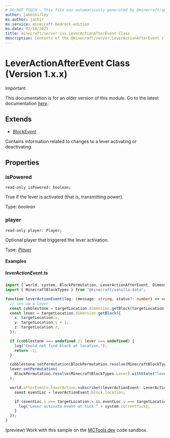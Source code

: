 ```yaml
---
# DO NOT TOUCH — This file was automatically generated by @minecraft/api-docs-generator, to report problems file an issue at https://github.com/Mojang/minecraft-scripting-libraries
author: jakeshirley
ms.author: jashir
ms.service: minecraft-bedrock-edition
ms.date: 02/10/2025
title: minecraft/server-1xx.LeverActionAfterEvent Class
description: Contents of the @minecraft/server.LeverActionAfterEvent class (Version 1.x.x).
---
```

# LeverActionAfterEvent Class (Version 1.x.x)

> [!IMPORTANT]
> This documentation is for an older version of this module. Go to the latest documentation [*here*](../../../scriptapi/minecraft/server/LeverActionAfterEvent.md).

## Extends
- [*BlockEvent*](BlockEvent.md)

Contains information related to changes to a lever activating or deactivating.

## Properties

### **isPowered**
`read-only isPowered: boolean;`

True if the lever is activated (that is, transmitting power).

Type: *boolean*

### **player**
`read-only player: Player;`

Optional player that triggered the lever activation.

Type: [*Player*](Player.md)

#### Examples

##### ***leverActionEvent.ts***

```typescript
import { world, system, BlockPermutation, LeverActionAfterEvent, DimensionLocation } from "@minecraft/server";
import { MinecraftBlockTypes } from "@minecraft/vanilla-data";

function leverActionEvent(log: (message: string, status?: number) => void, targetLocation: DimensionLocation) {
  // set up a lever
  const cobblestone = targetLocation.dimension.getBlock(targetLocation);
  const lever = targetLocation.dimension.getBlock({
    x: targetLocation.x,
    y: targetLocation.y + 1,
    z: targetLocation.z,
  });

  if (cobblestone === undefined || lever === undefined) {
    log("Could not find block at location.");
    return -1;
  }

  cobblestone.setPermutation(BlockPermutation.resolve(MinecraftBlockTypes.Cobblestone));
  lever.setPermutation(
    BlockPermutation.resolve(MinecraftBlockTypes.Lever).withState("lever_direction", "up_north_south")
  );

  world.afterEvents.leverAction.subscribe((leverActionEvent: LeverActionAfterEvent) => {
    const eventLoc = leverActionEvent.block.location;

    if (eventLoc.x === targetLocation.x && eventLoc.y === targetLocation.y + 1 && eventLoc.z === targetLocation.z) {
      log("Lever activate event at tick " + system.currentTick);
    }
  });
}
```

(preview) Work with this sample on the [MCTools.dev](https://mctools.dev/?open=gp/leverActionEvent.ts) code sandbox.
